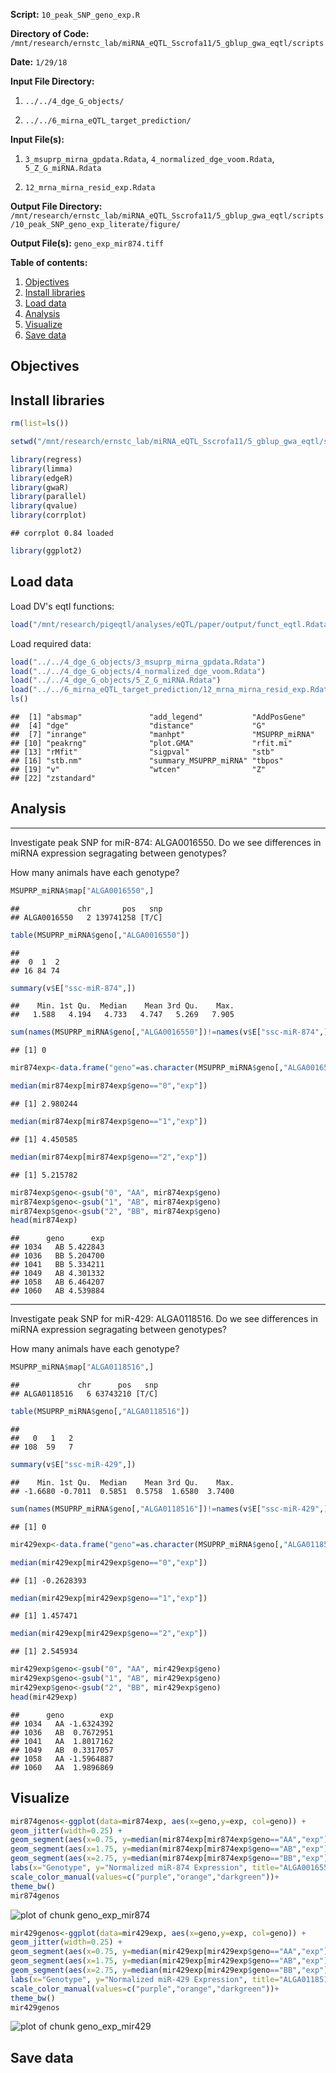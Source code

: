**Script:** `10_peak_SNP_geno_exp.R`

**Directory of Code:**  `/mnt/research/ernstc_lab/miRNA_eQTL_Sscrofa11/5_gblup_gwa_eqtl/scripts`

**Date:**  `1/29/18`

**Input File Directory:**  

1. `../../4_dge_G_objects/`

2. `../../6_mirna_eQTL_target_prediction/`

**Input File(s):** 

1. `3_msuprp_mirna_gpdata.Rdata`, `4_normalized_dge_voom.Rdata`, `5_Z_G_miRNA.Rdata`

2. `12_mrna_mirna_resid_exp.Rdata`

**Output File Directory:** `/mnt/research/ernstc_lab/miRNA_eQTL_Sscrofa11/5_gblup_gwa_eqtl/scripts/10_peak_SNP_geno_exp_literate/figure/`

**Output File(s):** `geno_exp_mir874.tiff`

**Table of contents:**

1. [Objectives](#objectives)
2. [Install libraries](#install-libraries)
3. [Load data](#load-data)
4. [Analysis](#analysis)
5. [Visualize](#visualize)
6. [Save data](#save-data)

## Objectives
## Install libraries


```r
rm(list=ls())

setwd("/mnt/research/ernstc_lab/miRNA_eQTL_Sscrofa11/5_gblup_gwa_eqtl/scripts")

library(regress)
library(limma)
library(edgeR)
library(gwaR)
library(parallel)
library(qvalue)
library(corrplot)
```

```
## corrplot 0.84 loaded
```

```r
library(ggplot2)
```

## Load data

Load DV's eqtl functions:


```r
load("/mnt/research/pigeqtl/analyses/eQTL/paper/output/funct_eqtl.Rdata")
```

Load required data:


```r
load("../../4_dge_G_objects/3_msuprp_mirna_gpdata.Rdata")
load("../../4_dge_G_objects/4_normalized_dge_voom.Rdata")
load("../../4_dge_G_objects/5_Z_G_miRNA.Rdata")
load("../../6_mirna_eQTL_target_prediction/12_mrna_mirna_resid_exp.Rdata")
ls()
```

```
##  [1] "absmap"               "add_legend"           "AddPosGene"          
##  [4] "dge"                  "distance"             "G"                   
##  [7] "inrange"              "manhpt"               "MSUPRP_miRNA"        
## [10] "peakrng"              "plot.GMA"             "rfit.mi"             
## [13] "rMfit"                "sigpval"              "stb"                 
## [16] "stb.nm"               "summary_MSUPRP_miRNA" "tbpos"               
## [19] "v"                    "wtcen"                "Z"                   
## [22] "zstandard"
```

## Analysis
---

Investigate peak SNP for miR-874: ALGA0016550. Do we see differences in miRNA expression segragating between genotypes?

How many animals have each genotype?


```r
MSUPRP_miRNA$map["ALGA0016550",]
```

```
##             chr       pos   snp
## ALGA0016550   2 139741258 [T/C]
```

```r
table(MSUPRP_miRNA$geno[,"ALGA0016550"])
```

```
## 
##  0  1  2 
## 16 84 74
```

```r
summary(v$E["ssc-miR-874",])
```

```
##    Min. 1st Qu.  Median    Mean 3rd Qu.    Max. 
##   1.588   4.194   4.733   4.747   5.269   7.905
```

```r
sum(names(MSUPRP_miRNA$geno[,"ALGA0016550"])!=names(v$E["ssc-miR-874",]))
```

```
## [1] 0
```

```r
mir874exp<-data.frame("geno"=as.character(MSUPRP_miRNA$geno[,"ALGA0016550"]), "exp"=v$E["ssc-miR-874",], check.rows=TRUE, stringsAsFactors=FALSE)

median(mir874exp[mir874exp$geno=="0","exp"])
```

```
## [1] 2.980244
```

```r
median(mir874exp[mir874exp$geno=="1","exp"])
```

```
## [1] 4.450585
```

```r
median(mir874exp[mir874exp$geno=="2","exp"])
```

```
## [1] 5.215782
```

```r
mir874exp$geno<-gsub("0", "AA", mir874exp$geno)
mir874exp$geno<-gsub("1", "AB", mir874exp$geno)
mir874exp$geno<-gsub("2", "BB", mir874exp$geno)
head(mir874exp)
```

```
##      geno      exp
## 1034   AB 5.422843
## 1036   BB 5.204700
## 1041   BB 5.334211
## 1049   AB 4.301332
## 1058   AB 6.464207
## 1060   AB 4.539884
```

---

Investigate peak SNP for miR-429: ALGA0118516. Do we see differences in miRNA expression segragating between genotypes?

How many animals have each genotype?


```r
MSUPRP_miRNA$map["ALGA0118516",]
```

```
##             chr      pos   snp
## ALGA0118516   6 63743210 [T/C]
```

```r
table(MSUPRP_miRNA$geno[,"ALGA0118516"])
```

```
## 
##   0   1   2 
## 108  59   7
```

```r
summary(v$E["ssc-miR-429",])
```

```
##    Min. 1st Qu.  Median    Mean 3rd Qu.    Max. 
## -1.6680 -0.7011  0.5851  0.5758  1.6580  3.7400
```

```r
sum(names(MSUPRP_miRNA$geno[,"ALGA0118516"])!=names(v$E["ssc-miR-429",]))
```

```
## [1] 0
```

```r
mir429exp<-data.frame("geno"=as.character(MSUPRP_miRNA$geno[,"ALGA0118516"]), "exp"=v$E["ssc-miR-429",], check.rows=TRUE, stringsAsFactors=FALSE)

median(mir429exp[mir429exp$geno=="0","exp"])
```

```
## [1] -0.2628393
```

```r
median(mir429exp[mir429exp$geno=="1","exp"])
```

```
## [1] 1.457471
```

```r
median(mir429exp[mir429exp$geno=="2","exp"])
```

```
## [1] 2.545934
```

```r
mir429exp$geno<-gsub("0", "AA", mir429exp$geno)
mir429exp$geno<-gsub("1", "AB", mir429exp$geno)
mir429exp$geno<-gsub("2", "BB", mir429exp$geno)
head(mir429exp)
```

```
##      geno        exp
## 1034   AA -1.6324392
## 1036   AB  0.7672951
## 1041   AA  1.8017162
## 1049   AB  0.3317057
## 1058   AA -1.5964887
## 1060   AA  1.9896869
```

## Visualize


```r
mir874genos<-ggplot(data=mir874exp, aes(x=geno,y=exp, col=geno)) +
geom_jitter(width=0.25) +
geom_segment(aes(x=0.75, y=median(mir874exp[mir874exp$geno=="AA","exp"]), xend=1.25, yend=median(mir874exp[mir874exp$geno=="AA","exp"])), color="black") +
geom_segment(aes(x=1.75, y=median(mir874exp[mir874exp$geno=="AB","exp"]), xend=2.25, yend=median(mir874exp[mir874exp$geno=="AB","exp"])), color="black") +
geom_segment(aes(x=2.75, y=median(mir874exp[mir874exp$geno=="BB","exp"]), xend=3.25, yend=median(mir874exp[mir874exp$geno=="BB","exp"])), color="black") +
labs(x="Genotype", y="Normalized miR-874 Expression", title="ALGA0016550 [T/C]", colour="Genotype") +
scale_color_manual(values=c("purple","orange","darkgreen"))+
theme_bw()
mir874genos
```

![plot of chunk geno_exp_mir874](figure/geno_exp_mir874-1.tiff)

```r
mir429genos<-ggplot(data=mir429exp, aes(x=geno,y=exp, col=geno)) +
geom_jitter(width=0.25) +
geom_segment(aes(x=0.75, y=median(mir429exp[mir429exp$geno=="AA","exp"]), xend=1.25, yend=median(mir429exp[mir429exp$geno=="AA","exp"])), color="black") +
geom_segment(aes(x=1.75, y=median(mir429exp[mir429exp$geno=="AB","exp"]), xend=2.25, yend=median(mir429exp[mir429exp$geno=="AB","exp"])), color="black") +
geom_segment(aes(x=2.75, y=median(mir429exp[mir429exp$geno=="BB","exp"]), xend=3.25, yend=median(mir429exp[mir429exp$geno=="BB","exp"])), color="black") +
labs(x="Genotype", y="Normalized miR-429 Expression", title="ALGA0118516 [T/C]", colour="Genotype") +
scale_color_manual(values=c("purple","orange","darkgreen"))+
theme_bw()
mir429genos
```

![plot of chunk geno_exp_mir429](figure/geno_exp_mir429-1.tiff)

## Save data
